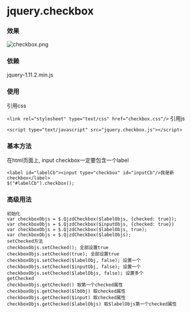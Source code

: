 # jquery.checkbox
### 效果
 ![checkbox.png](http://qjzd.qiniudn.com/Fk-9njI6XnbWfkq5PoQkxm812IFm)
### 依赖
jquery-1.11.2.min.js
### 使用
引用css

`<link rel="stylesheet" type="text/css" href="checkbox.css"/>`
引用js

`<script type="text/javascript" src="jquery.checkbox.js"></script>`
### 基本方法
在html页面上, input checkbox一定要包含一个label
```
<label id="labelCb"><input type="checkbox" id="inputCb"/>我是新checkbox</label>
$("#labelCb").checkbox();
```
### 高级用法
```
初始化
var checkboxObjs = $.QjzdCheckbox($labelObjs, {checked: true});
var checkboxObjs = $.QjzdCheckbox($inputObjs, {checked: true})
var checkboxObjs = $.QjzdCheckbox($labelObjs, true);
var checkboxObjs = $.QjzdCheckbox($labelObjs);
setChecked方法
checkboxObjs.setChecked(); 全部设置true
checkboxObjs.setChecked(true); 全部设置true
checkboxObjs.setChecked($labelObj, false); 设置一个
checkboxObjs.setChecked($inputObj, false); 设置一个
checkboxObjs.setChecked($labelObjs, false); 设置多个
getChecked
checkboxObjs.getChecked() 取第一个checked属性
checkboxObjs.getChecked($lbObj) 取checked属性
checkboxObjs.getChecked($input) 取checked属性
checkboxObjs.getChecked($labelObjs) 取$labelObjs第一个checked属性
```
